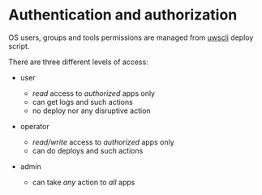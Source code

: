 # Authentication and authorization

OS users, groups and tools permissions are managed from [uwscli](../../host/assets/jsbatch/uws/init/01-uwscli) deploy script.

There are three different levels of access:

* user
    * *read* access to *authorized* apps only
    * can get logs and such actions
    * no deploy nor any disruptive action

* operator
    * *read/write* access to *authorized* apps only
    * can do deploys and such actions

* admin
    * can take *any* action to *all* apps
